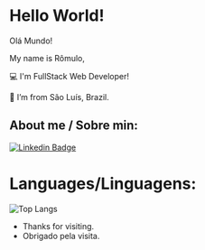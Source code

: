 # Hello World!
Olá Mundo!

My name is Rômulo,

:computer: I'm FullStack Web Developer!

:house_with_garden: I’m from São Luís, Brazil.

## About me / Sobre min:
[![Linkedin Badge](https://img.shields.io/badge/-LinkedIn-blue?style=flat-square&logo=Linkedin&logoColor=white&link=https://www.linkedin.com/in/romulo-rp/)](https://www.linkedin.com/in/romulo-rp/)

# Languages/Linguagens:
![Top Langs](https://github-readme-stats.vercel.app/api/top-langs/?username=romulo-rp29&layout=compact)

- Thanks for visiting.
- Obrigado pela visita.
